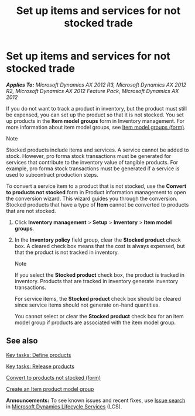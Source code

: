 ﻿---
title: Set up items and services for not stocked trade
TOCTitle: Set up items and services for not stocked trade
ms:assetid: 64549ce7-0333-4090-a1e6-fa17755e0fbe
ms:mtpsurl: https://technet.microsoft.com/en-us/library/Hh803002(v=AX.60)
ms:contentKeyID: 44080986
ms.date: 04/24/2017
mtps_version: v=AX.60
---

# Set up items and services for not stocked trade 


_**Applies To:** Microsoft Dynamics AX 2012 R3, Microsoft Dynamics AX 2012 R2, Microsoft Dynamics AX 2012 Feature Pack, Microsoft Dynamics AX 2012_

If you do not want to track a product in inventory, but the product must still be expensed, you can set up the product so that it is not stocked. You set up products in the **Item model groups** form in Inventory management. For more information about item model groups, see [Item model groups (form)](https://technet.microsoft.com/en-us/library/aa577092\(v=ax.60\)).


> [!NOTE]
> <P>Stocked products include items and services. A service cannot be added to stock. However, pro forma stock transactions must be generated for services that contribute to the inventory value of tangible products. For example, pro forma stock transactions must be generated if a service is used to subcontract production steps.</P>
> <P>To convert a service item to a product that is not stocked, use the <STRONG>Convert to products not stocked</STRONG> form in Product information management to open the conversion wizard. This wizard guides you through the conversion. Stocked products that have a type of <STRONG>Item</STRONG> cannot be converted to products that are not stocked.</P>



1.  Click **Inventory management** \> **Setup** \> **Inventory** \> **Item model groups**.

2.  In the **Inventory policy** field group, clear the **Stocked product** check box. A cleared check box means that the cost is always expensed, but that the product is not tracked in inventory.
    

    > [!NOTE]
    > <P>If you select the <STRONG>Stocked product</STRONG> check box, the product is tracked in inventory. Products that are tracked in inventory generate inventory transactions.</P>
    > <P>For service items, the <STRONG>Stocked product</STRONG> check box should be cleared since service items should not generate on-hand quantities.</P>
    > <P>You cannot select or clear the <STRONG>Stocked product</STRONG> check box for an item model group if products are associated with the item model group.</P>



## See also

[Key tasks: Define products](key-tasks-define-products.md)

[Key tasks: Release products](key-tasks-release-products.md)

[Convert to products not stocked (form)](https://technet.microsoft.com/en-us/library/hh802990\(v=ax.60\))

[Create an Item product model group](create-an-item-product-model-group.md)

  
**Announcements:** To see known issues and recent fixes, use [Issue search](http://go.microsoft.com/fwlink/?linkid=389258) in [Microsoft Dynamics Lifecycle Services](http://go.microsoft.com/fwlink/?linkid=306505) (LCS).

